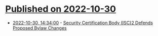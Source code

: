 # [Published on 2022-10-30](index.md)

* [2022-10-30, 14:34:00](https://it.slashdot.org/story/22/10/29/212217/security-certification-body-isc2-defends-proposed-bylaw-changes?utm_source=rss1.0mainlinkanon&utm_medium=feed) - [Security Certification Body (ISC)2 Defends Proposed Bylaw Changes](https://it.slashdot.org/story/22/10/29/212217/security-certification-body-isc2-defends-proposed-bylaw-changes?utm_source=rss1.0mainlinkanon&utm_medium=feed)
